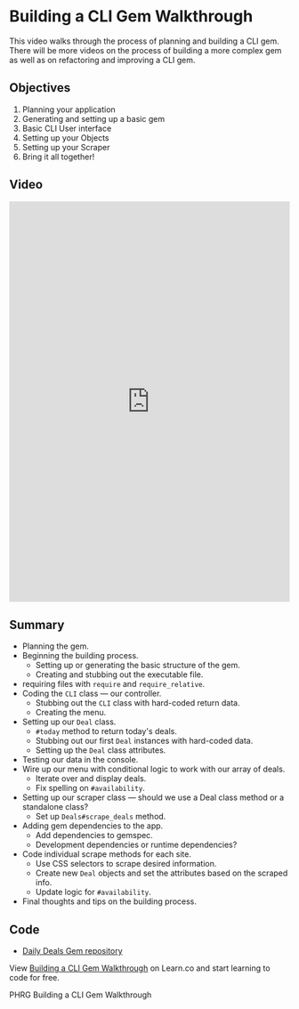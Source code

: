 # Building a CLI Gem Walkthrough
This video walks through the process of planning and building a CLI gem. There will be more videos on the process of building a more complex gem as well as on refactoring and improving a CLI gem.

## Objectives
1. Planning your application
2. Generating and setting up a basic gem
3. Basic CLI User interface
4. Setting up your Objects
5. Setting up your Scraper
6. Bring it all together!

## Video
<iframe width="100%" height="720" src="https://www.youtube.com/embed/_lDExWIhYKI?rel=0&amp;showinfo=0" frameborder="0" allowfullscreen></iframe>

## Summary
- Planning the gem.
- Beginning the building process.
  + Setting up or generating the basic structure of the gem.
  + Creating and stubbing out the executable file.
- requiring files with `require` and `require_relative`.
- Coding the `CLI` class — our controller.
  + Stubbing out the `CLI` class with hard-coded return data.
  + Creating the menu.
- Setting up our `Deal` class.
  + `#today` method to return today's deals.
  + Stubbing out our first `Deal` instances with hard-coded data.
  + Setting up the `Deal` class attributes.
- Testing our data in the console.
- Wire up our menu with conditional logic to work with our array of deals.
  + Iterate over and display deals.
  + Fix spelling on `#availability`.
- Setting up our scraper class — should we use a Deal class method or a standalone class?
  + Set up `Deals#scrape_deals` method.
- Adding gem dependencies to the app.
  + Add dependencies to gemspec.
  + Development dependencies or runtime dependencies?
- Code individual scrape methods for each site.
  + Use CSS selectors to scrape desired information.
  + Create new `Deal` objects and set the attributes based on the scraped info.
  + Update logic for `#availability`.
- Final thoughts and tips on the building process.

## Code
- [Daily Deals Gem repository](https://github.com/learn-co-curriculum/daily_deal)

<p class='util--hide'>View <a href='https://learn.co/lessons/oo-cli-data-gem-walkthrough'>Building a CLI Gem Walkthrough</a> on Learn.co and start learning to code for free.</p>
<p data-visibility='hidden'>PHRG Building a CLI Gem Walkthrough</p>
